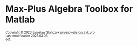 # Max-Plus Algebra Toolbox for Matlab

<sub><sub>
Copyright &copy; 2023 Jarosław Stańczyk *<jaroslaw@stanczyk.pro>*  
Last modification 2023.03.03  
</sub></sub>
<sub><sub>
eof.
</sub></sub>

